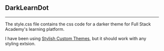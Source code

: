 ## DarkLearnDot
---

The style.css file contains the css code for a darker theme for Full Stack Academy's learning platform.

I have been using [Stylish Custom Themes](https://chrome.google.com/webstore/detail/stylish-custom-themes-for/fjnbnpbmkenffdnngjfgmeleoegfcffe), but it should work with any styling extsion.

